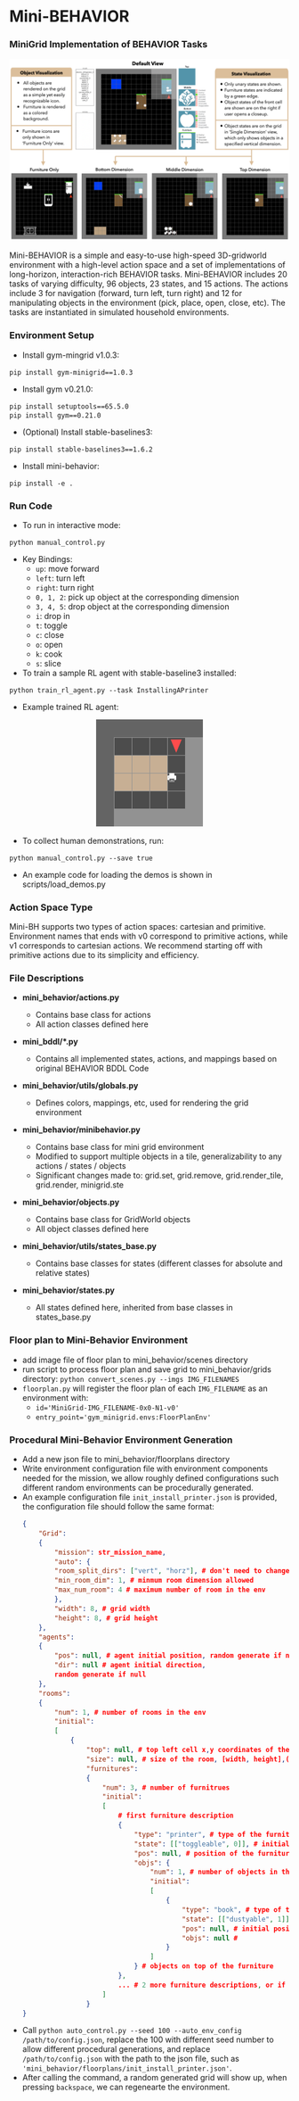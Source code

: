# Mini-BEHAVIOR
###  MiniGrid Implementation of BEHAVIOR Tasks 
![Screenshot](img/visualizations.png)

Mini-BEHAVIOR is a simple and easy-to-use high-speed 3D-gridworld environment
with a high-level action space and a set of implementations of long-horizon, interaction-rich BEHAVIOR tasks.
Mini-BEHAVIOR includes 20 tasks of varying difficulty, 96 objects, 23 states, and 15 actions. 
The actions include 3 for navigation (forward, turn left, turn right) and 12 for manipulating objects in the environment 
(pick, place, open, close, etc). 
The tasks are instantiated in simulated household environments.

### Environment Setup
* Install gym-mingrid v1.0.3: 
```
pip install gym-minigrid==1.0.3
```
* Install gym v0.21.0: 
```
pip install setuptools==65.5.0
pip install gym==0.21.0
```
* (Optional) Install stable-baselines3: 
```
pip install stable-baselines3==1.6.2
```
* Install mini-behavior: 
```
pip install -e .
```

### Run Code 
* To run in interactive mode:
```
python manual_control.py
```
* Key Bindings:
  - `up`: move forward
  - `left`: turn left
  - `right`: turn right
  - `0, 1, 2`: pick up object at the corresponding dimension
  - `3, 4, 5`: drop object at the corresponding dimension
  - `i`: drop in
  - `t`: toggle
  - `c`: close
  - `o`: open
  - `k`: cook
  - `s`: slice
* To train a sample RL agent with stable-baseline3 installed:
```
python train_rl_agent.py --task InstallingAPrinter
```
* Example trained RL agent:
<p align="center">
  <img src="img/printer.gif"/>
</p>

* To collect human demonstrations, run:
```
python manual_control.py --save true
```
* An example code for loading the demos is shown in scripts/load_demos.py

### Action Space Type
Mini-BH supports two types of action spaces: cartesian and primitive. Environment names that ends with v0 correspond to 
primitive actions, while v1 corresponds to cartesian actions. We recommend starting off with primitive actions due to 
its  simplicity and efficiency.

### File Descriptions 
* **mini_behavior/actions.py**
    * Contains base class for actions 
    * All action classes defined here

* **mini_bddl/*.py**
    * Contains all implemented states, actions, and mappings based on original BEHAVIOR BDDL Code

* **mini_behavior/utils/globals.py**
    *  Defines colors, mappings, etc, used for rendering the grid environment

* **mini_behavior/minibehavior.py**
    * Contains base class for mini grid environment
    * Modified to support multiple objects in a tile, generalizability to any actions / states / objects
    * Significant changes made to: grid.set, grid.remove, grid.render_tile, grid.render, minigrid.ste

* **mini_behavior/objects.py**
    * Contains base class for GridWorld objects
    * All object classes defined here

* **mini_behavior/utils/states_base.py**
    * Contains base classes for states (different classes for absolute and relative states)

* **mini_behavior/states.py**
    * All states defined here, inherited from base classes in states_base.py


### Floor plan to Mini-Behavior Environment
* add image file of floor plan to mini_behavior/scenes directory
* run script to process floor plan and save grid to mini_behavior/grids directory: `python convert_scenes.py --imgs IMG_FILENAMES`
* `floorplan.py` will register the floor plan of each `IMG_FILENAME` as an environment with:
    * `id='MiniGrid-IMG_FILENAME-0x0-N1-v0'`
    * `entry_point='gym_minigrid.envs:FloorPlanEnv'`

### Procedural Mini-Behavior Environment Generation

- Add a new json file to mini_behavior/floorplans directory
- Write environment configuration file with environment components needed for the mission, we allow roughly defined configurations such different random environments can be procedurally generated.
- An example configuration file `init_install_printer.json` is provided, the configuration file should follow the same format:
    ```json
    {
        "Grid":
        {
            "mission": str_mission_name, 
            "auto": { 
            "room_split_dirs": ["vert", "horz"], # don't need to change
            "min_room_dim": 1, # minmum room dimension allowed
            "max_num_room": 4 # maximum number of room in the env
            },
            "width": 8, # grid width
            "height": 8, # grid height
        },
        "agents":
        {
            "pos": null, # agent initial position, random generate if null
            "dir": null # agent initial direction,
            random generate if null
        },
        "rooms":
        {
            "num": 1, # number of rooms in the env
            "initial":
            [
                {
                    "top": null, # top left cell x,y coordinates of the room, [x, y], (exclude the walls)
                    "size": null, # size of the room, [width, height],(exclude the walls)
                    "furnitures": 
                    {
                        "num": 3, # number of furnitrues
                        "initial": 
                        [   
                            # first furniture description
                            {
                                "type": "printer", # type of the furniture
                                "state": [["toggleable", 0]], # initial state of the furniture [[state, 0/1]], for not specified states for the furniture, random generate 0 or 1
                                "pos": null, # position of the furniture 
                                "objs": {
                                    "num": 1, # number of objects in the furniture
                                    "initial": 
                                    [
                                        {
                                            "type": "book", # type of the object
                                            "state": [["dustyable", 1]], # initial state of the furniture [[state, 0/1]], for not specified states for the furniture, random generate 0 or 1
                                            "pos": null, # initial position of the object
                                            "objs": null # 
                                        }
                                    ]
                                } # objects on top of the furniture
                            },
                            ... # 2 more furniture descriptions, or if less than 2, random generate till 3 rooms
                        ]
                    }
    }
    ```
- Call `python auto_control.py --seed 100 --auto_env_config /path/to/config.json`, replace the 100 with different seed number to allow different procedural generations, and replace `/path/to/config.json` with the path to the json file, such as `'mini_behavior/floorplans/init_install_printer.json'`.
- After calling the command, a random generated grid will show up, when pressing `backspace`, we can regenearte the environment.

[//]: # (### References)

[//]: # (TODO: add references )
